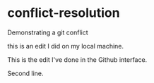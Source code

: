 # conflict-resolution
Demonstrating a git conflict




this is an edit I did on my local machine.

This is the edit I've done in the Github interface. 


Second line.
